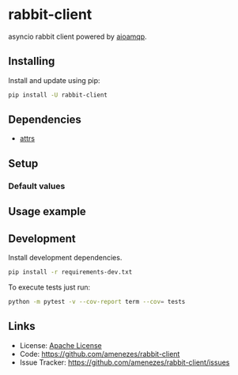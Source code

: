 # rabbit-client

asyncio rabbit client powered by [aioamqp](https://github.com/Polyconseil/aioamqp).

## Installing

Install and update using pip:

```bash
pip install -U rabbit-client
```

## Dependencies

- [attrs](http://www.attrs.org/en/stable/)

## Setup

### Default values

## Usage example

## Development

Install development dependencies.

```bash
pip install -r requirements-dev.txt
```

To execute tests just run:
```bash
python -m pytest -v --cov-report term --cov= tests
```

## Links

- License: [Apache License](https://choosealicense.com/licenses/apache-2.0/)
- Code: https://github.com/amenezes/rabbit-client
- Issue Tracker: https://github.com/amenezes/rabbit-client/issues